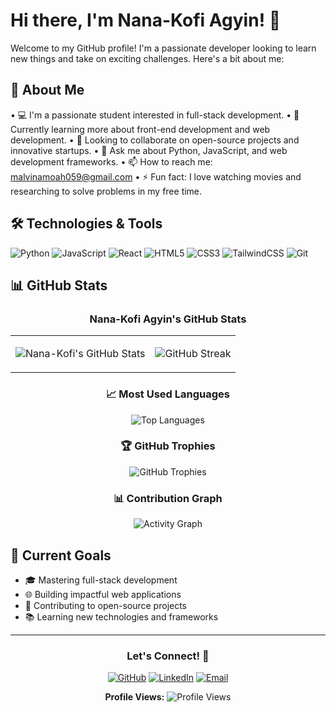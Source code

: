 # Hi there, I'm Nana-Kofi Agyin! 👋

Welcome to my GitHub profile! I'm a passionate developer looking to learn new things and take on exciting challenges. Here's a bit about me:

## 🚀 About Me

• 💻 I'm a passionate student interested in full-stack development.
• 🌱 Currently learning more about front-end development and web development.
• 🤝 Looking to collaborate on open-source projects and innovative startups.
• 💬 Ask me about Python, JavaScript, and web development frameworks.
• 📫 How to reach me: malvinamoah059@gmail.com
• ⚡ Fun fact: I love watching movies and researching to solve problems in my free time.

## 🛠️ Technologies & Tools

![Python](https://img.shields.io/badge/-Python-3776AB?style=flat-square&logo=Python&logoColor=white)
![JavaScript](https://img.shields.io/badge/-JavaScript-F7DF1E?style=flat-square&logo=javascript&logoColor=black)
![React](https://img.shields.io/badge/-React-61DAFB?style=flat-square&logo=react&logoColor=black)
![HTML5](https://img.shields.io/badge/-HTML5-E34F26?style=flat-square&logo=html5&logoColor=white)
![CSS3](https://img.shields.io/badge/-CSS3-1572B6?style=flat-square&logo=css3&logoColor=white)
![TailwindCSS](https://img.shields.io/badge/-TailwindCSS-38B2AC?style=flat-square&logo=tailwind-css&logoColor=white)
![Git](https://img.shields.io/badge/-Git-F05032?style=flat-square&logo=git&logoColor=white)

## 📊 GitHub Stats

<div align="center">

### Nana-Kofi Agyin's GitHub Stats

<table>
<tr>
<td>

![Nana-Kofi's GitHub Stats](https://github-readme-stats.vercel.app/api?username=Nana-Kofi-Agyin&show_icons=true&theme=dark&hide_border=true&count_private=true&include_all_commits=true)

</td>
<td>

![GitHub Streak](https://github-readme-streak-stats.herokuapp.com/?user=Nana-Kofi-Agyin&theme=dark&hide_border=true)

</td>
</tr>
</table>

### 📈 Most Used Languages

![Top Languages](https://github-readme-stats.vercel.app/api/top-langs/?username=Nana-Kofi-Agyin&layout=compact&theme=dark&hide_border=true&langs_count=8)

### 🏆 GitHub Trophies

![GitHub Trophies](https://github-profile-trophy.vercel.app/?username=Nana-Kofi-Agyin&theme=darkhub&no-frame=true&margin-w=15)

### 📊 Contribution Graph

![Activity Graph](https://github-readme-activity-graph.vercel.app/graph?username=Nana-Kofi-Agyin&theme=react-dark&hide_border=true)

</div>

## 🎯 Current Goals

- 🎓 Mastering full-stack development
- 🌐 Building impactful web applications
- 🤝 Contributing to open-source projects
- 📚 Learning new technologies and frameworks

---

<div align="center">
  
### Let's Connect! 🌟
  
[![GitHub](https://img.shields.io/badge/-GitHub-181717?style=flat-square&logo=github)](https://github.com/Nana-Kofi-Agyin)
[![LinkedIn](https://img.shields.io/badge/-LinkedIn-0A66C2?style=flat-square&logo=linkedin&logoColor=white)](https://linkedin.com/in/nana-kofi-agyin)
[![Email](https://img.shields.io/badge/-Email-D14836?style=flat-square&logo=gmail&logoColor=white)](mailto:nana.kofi.agyin@example.com)

**Profile Views:** ![Profile Views](https://komarev.com/ghpvc/?username=Nana-Kofi-Agyin&color=brightgreen)

</div>
